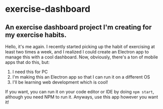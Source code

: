 # exercise-dashboard
## An exercise dashboard project I'm creating for my exercise habits.

Hello, it's me again.
I recently started picking up the habit of exercising at least two times a week, and I realized I could create an Electron app to manage this with a cool dashboard.
Now, obviously, there's a ton of mobile apps that do this, but:
1. I need this for PC
2. I'm making this an Electron app so that I can run it on a different OS
3. I'll be learning web development which is cool!

If you want, you can run it on your code editor or IDE by doing ```npm start```, although you need NPM to run it. Anyways, use this app however you want it!
